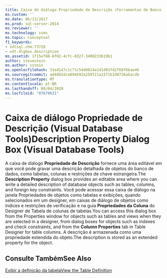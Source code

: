 ```yaml
---
title: Caixa de diálogo Propriedade de Descrição (Ferramentas de Banco de Dados Visual) | Microsoft Docs
ms.custom: ''
ms.date: 06/13/2017
ms.prod: sql-server-2014
ms.reviewer: ''
ms.technology: ssms
ms.topic: conceptual
f1_keywords:
- vdtsql.chm:73728
- vdt.dlgbox.description
ms.assetid: 1f15ef88-6f02-4cfc-8327-3408233619b1
author: stevestein
ms.author: sstein
ms.openlocfilehash: 31ed147c1c71c54d0814a1d1d03f42f68f6bae46
ms.sourcegitcommit: ad4d92dce894592a259721a1571b1d8736abacdb
ms.translationtype: MT
ms.contentlocale: pt-BR
ms.lasthandoff: 08/04/2020
ms.locfileid: "87679631"
---
```

# <a name="description-property-dialog-box-visual-database-tools"></a><span data-ttu-id="459ec-102">Caixa de diálogo Propriedade de Descrição (Visual Database Tools)</span><span class="sxs-lookup"><span data-stu-id="459ec-102">Description Property Dialog Box (Visual Database Tools)</span></span>
  <span data-ttu-id="459ec-103">A caixa de diálogo **Propriedade de Descrição** fornece uma área editável em que você pode gravar uma descrição detalhada de objetos do banco de dados, como tabelas, colunas e restrições de chave estrangeira.</span><span class="sxs-lookup"><span data-stu-id="459ec-103">The **Description Property** dialog box provides an editable area where you can write a detailed description of database objects such as tables, columns, and foreign key constraints.</span></span> <span data-ttu-id="459ec-104">Você pode acessar essa caixa de diálogo na janela Propriedades de objetos como tabelas e exibições, quando selecionados em um designer, em caixas de diálogo de objetos como índices e restrições de verificação e na guia **Propriedades da Coluna** do Designer de Tabela de colunas de tabelas.</span><span class="sxs-lookup"><span data-stu-id="459ec-104">You can access this dialog box from the Properties window for objects such as tables and views when they are selected in a designer, from dialog boxes for objects such as indexes and check constraints, and from the **Column Properties** tab in Table Designer for table columns.</span></span> <span data-ttu-id="459ec-105">A descrição é armazenada como uma propriedade estendida do objeto.</span><span class="sxs-lookup"><span data-stu-id="459ec-105">The description is stored as an extended property for the object.</span></span>  
  
## <a name="see-also"></a><span data-ttu-id="459ec-106">Consulte Também</span><span class="sxs-lookup"><span data-stu-id="459ec-106">See Also</span></span>  
 [<span data-ttu-id="459ec-107">Exibir a definição da tabela</span><span class="sxs-lookup"><span data-stu-id="459ec-107">View the Table Definition</span></span>](../../relational-databases/tables/view-the-table-definition.md)  
  
  

